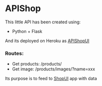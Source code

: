 # APIShop

This little API has been created using:

- Python + Flask

And its deployed on Heroku as [APIShopUI](https://api-shop-ui.herokuapp.com/)

### Routes: 

- Get products: /products/
- Get image: /products/images/?name=xxx

Its purpose is to feed to [ShopUI](https://github.com/JotaGalera/ShopUI) app with data 
